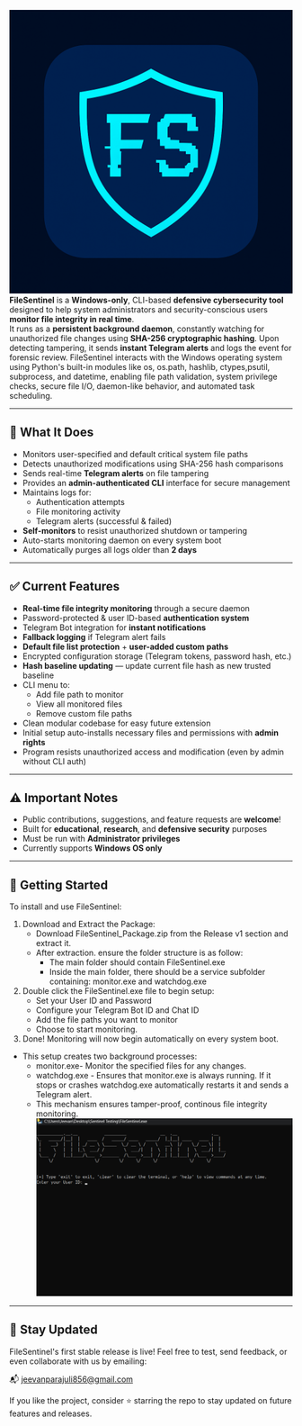 ![Program Logo](assets/logo.png)
**FileSentinel** is a **Windows-only**, CLI-based **defensive cybersecurity tool** designed to help system administrators and security-conscious users **monitor file integrity in real time**.  
It runs as a **persistent background daemon**, constantly watching for unauthorized file changes using **SHA-256 cryptographic hashing**. Upon detecting tampering, it sends **instant Telegram alerts** and logs the event for forensic review. FileSentinel interacts with the Windows operating system using Python's built-in modules like os, os.path, hashlib, ctypes,psutil, subprocess, and datetime, enabling file path validation, system privilege checks, secure file I/O, daemon-like behavior, and automated task scheduling.



---

## 🔧 What It Does

-  Monitors user-specified and default critical system file paths
-  Detects unauthorized modifications using SHA-256 hash comparisons
-  Sends real-time **Telegram alerts** on file tampering
-  Provides an **admin-authenticated CLI** interface for secure management
-  Maintains logs for:
    - Authentication attempts  
    - File monitoring activity  
    - Telegram alerts (successful & failed)
-  **Self-monitors** to resist unauthorized shutdown or tampering
-  Auto-starts monitoring daemon on every system boot
-  Automatically purges all logs older than **2 days**

---

## ✅ Current Features

-  **Real-time file integrity monitoring** through a secure daemon
-  Password-protected & user ID-based **authentication system**
-  Telegram Bot integration for **instant notifications**
-  **Fallback logging** if Telegram alert fails
-  **Default file list protection** + **user-added custom paths**
-  Encrypted configuration storage (Telegram tokens, password hash, etc.)
-  **Hash baseline updating** — update current file hash as new trusted baseline
-  CLI menu to:
    - Add file path to monitor  
    - View all monitored files  
    - Remove custom file paths  
-  Clean modular codebase for easy future extension
-  Initial setup auto-installs necessary files and permissions with **admin rights**
-  Program resists unauthorized access and modification (even by admin without CLI auth)

---

## ⚠️ Important Notes

-  Public contributions, suggestions, and feature requests are **welcome**!
-  Built for **educational**, **research**, and **defensive security** purposes
-  Must be run with **Administrator privileges**
-  Currently supports **Windows OS only**

---

## 🚀 Getting Started

To install and use FileSentinel:

1. Download and Extract the Package:
   - Download FileSentinel_Package.zip from the Release v1 section and extract it.
   - After extraction. ensure the folder structure is as follow:
      - The main folder should contain FileSentinel.exe
      - Inside the main folder, there should be a service subfolder containing: monitor.exe and watchdog.exe
2. Double click the FileSentinel.exe file to begin setup:
    - Set your User ID and Password
    - Configure your Telegram Bot ID and Chat ID
    - Add the file paths you want to monitor
    - Choose to start monitoring.
3. Done! Monitoring will now begin automatically on every system boot.
  - This setup creates two background processes:
    - monitor.exe- Monitor the specified files for any changes. 
    - watchdog.exe - Ensures that monitor.exe is always running. If it stops or crashes watchdog.exe automatically restarts it and sends a Telegram alert.
    - This mechanism ensures tamper-proof, continous file integrity monitoring.
![FileSentinel CLI Screenshot](assets/intro.png)
---

## 📌 Stay Updated
FileSentinel's first stable release is live!
Feel free to test, send feedback, or even collaborate with us by emailing:

📬 jeevanparajuli856@gmail.com

If you like the project, consider ⭐️ starring the repo to stay updated on future features and releases.